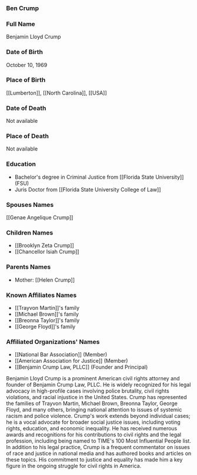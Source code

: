 ### Ben Crump

### Full Name

Benjamin Lloyd Crump

### Date of Birth

October 10, 1969

### Place of Birth

[[Lumberton]], [[North Carolina]], [[USA]]

### Date of Death

Not available

### Place of Death

Not available

### Education

- Bachelor's degree in Criminal Justice from [[Florida State University]] (FSU)
- Juris Doctor from [[Florida State University College of Law]]

### Spouses Names

[[Genae Angelique Crump]]

### Children Names

- [[Brooklyn Zeta Crump]]
- [[Chancellor Isiah Crump]]

### Parents Names

- Mother: [[Helen Crump]]

### Known Affiliates Names

- [[Trayvon Martin]]'s family
- [[Michael Brown]]'s family
- [[Breonna Taylor]]'s family
- [[George Floyd]]'s family

### Affiliated Organizations' Names

- [[National Bar Association]] (Member)
- [[American Association for Justice]] (Member)
- [[Benjamin Crump Law, PLLC]] (Founder and Principal)

Benjamin Lloyd Crump is a prominent American civil rights attorney and founder of Benjamin Crump Law, PLLC. He is widely recognized for his legal advocacy in high-profile cases involving police brutality, civil rights violations, and racial injustice in the United States. Crump has represented the families of Trayvon Martin, Michael Brown, Breonna Taylor, George Floyd, and many others, bringing national attention to issues of systemic racism and police violence. Crump's work extends beyond individual cases; he is a vocal advocate for broader social justice issues, including voting rights, education, and economic inequality. He has received numerous awards and recognitions for his contributions to civil rights and the legal profession, including being named to TIME's 100 Most Influential People list. In addition to his legal practice, Crump is a frequent commentator on issues of race and justice in national media and has authored books and articles on these topics. His commitment to justice and equality has made him a key figure in the ongoing struggle for civil rights in America.
